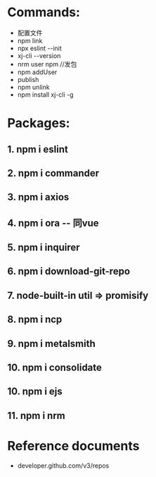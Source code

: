 # Commands:
   * 配置文件
   * npm link
   * npx eslint --init
   * xj-cli --version
   * nrm user npm  //发包
   * npm addUser
   * publish
   * npm unlink
   * npm install xj-cli -g

# Packages: 
## 1. npm i eslint
## 2. npm i commander
## 3. npm i axios
## 4. npm i ora       -- 同vue
## 5. npm i inquirer
## 6. npm i download-git-repo
## 7. node-built-in util => promisify
## 8. npm i ncp
## 9. npm i metalsmith
## 10. npm i consolidate
## 10. npm i ejs
## 11. npm i nrm


# Reference documents
   * developer.github.com/v3/repos
